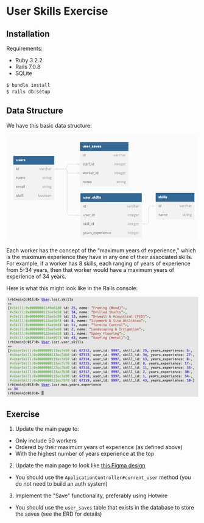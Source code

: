 # User Skills Exercise

## Installation

Requirements:

* Ruby 3.2.2
* Rails 7.0.8
* SQLite

```bash
$ bundle install
$ rails db:setup
```

## Data Structure

We have this basic data structure:

![ERD diagram showing Users linked to Skills through UserSkills](docs/erd.png)

Each worker has the concept of the "maximum years of experience," which is the maximum experience they have in any one of their associated skills. For example, if a worker has 8 skills, each ranging of years of experience from 5-34 years, then that worker would have a maximum years of experience of 34 years.

Here is what this might look like in the Rails console:

![Rails console output showing Users, associated User Skills, Skills, and a maximum number of years of experience](docs/user_skills.png)

## Exercise

1. Update the main page to:
  - Only include 50 workers
  - Ordered by their maximum years of experience (as defined above)
  - With the highest number of years experience at the top
2. Update the main page to look like [this Figma design](https://www.figma.com/file/IGrW9BbtG4AtW8E2bU2IoW/Coding-Sample?type=design&node-id=2-2&mode=design&t=XabrHnjlZd4aXejF-0)
  - You should use the `ApplicationController#current_user` method (you do not need to build an auth system)
3. Implement the "Save" functionality, preferably using Hotwire
  - You should use the `user_saves` table that exists in the database to store the saves (see the ERD for details)
